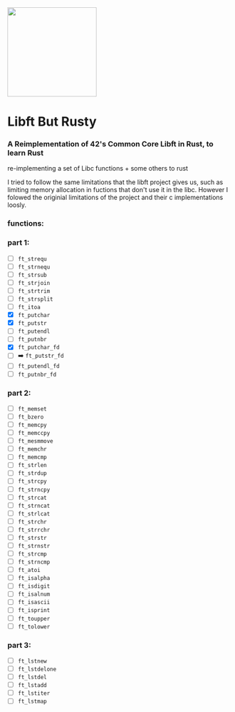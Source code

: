 <img src="https://user-images.githubusercontent.com/8974888/231858967-7c37bf1e-335b-4f5a-9760-da97be9f54bb.png" width="200" />

# Libft But Rusty

### A Reimplementation of 42's Common Core Libft in Rust, to learn Rust

re-implementing a set of Libc functions + some others to rust

I tried to follow the same limitations that the libft project gives us, such as limiting memory allocation in fuctions that don't use it in the libc. However I folowed the originial limitations of the project and their c implementations loosly.


### functions:
### part 1:
- [ ] `ft_strequ`
- [ ] `ft_strnequ`
- [ ] `ft_strsub`
- [ ] `ft_strjoin`
- [ ] `ft_strtrim`
- [ ] `ft_strsplit`
- [ ] `ft_itoa`
- [x] `ft_putchar`
- [x] `ft_putstr`
- [ ] `ft_putendl`
- [ ] `ft_putnbr`
- [x] `ft_putchar_fd` 
- [ ] ➡️ `ft_putstr_fd`
- [ ] `ft_putendl_fd`
- [ ] `ft_putnbr_fd`
### part 2:
- [ ] `ft_memset`
- [ ] `ft_bzero`
- [ ] `ft_memcpy`
- [ ] `ft_memccpy`
- [ ] `ft_mesmmove`
- [ ] `ft_memchr`
- [ ] `ft_memcmp`
- [ ] `ft_strlen`
- [ ] `ft_strdup`
- [ ] `ft_strcpy`
- [ ] `ft_strncpy`
- [ ] `ft_strcat`
- [ ] `ft_strncat`
- [ ] `ft_strlcat`
- [ ] `ft_strchr`
- [ ] `ft_strrchr`
- [ ] `ft_strstr`
- [ ] `ft_strnstr`
- [ ] `ft_strcmp`
- [ ] `ft_strncmp`
- [ ] `ft_atoi`
- [ ] `ft_isalpha`
- [ ] `ft_isdigit`
- [ ] `ft_isalnum`
- [ ] `ft_isascii`
- [ ] `ft_isprint`
- [ ] `ft_toupper`
- [ ] `ft_tolower`
### part 3:
- [ ] `ft_lstnew`
- [ ] `ft_lstdelone`
- [ ] `ft_lstdel`
- [ ] `ft_lstadd`
- [ ] `ft_lstiter`
- [ ] `ft_lstmap`
